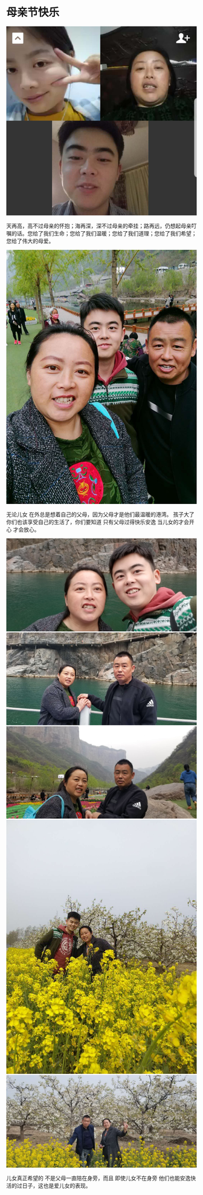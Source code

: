 
# 母亲节快乐

![](./app/WechatIMG512.jpeg)

天再高，高不过母亲的怀抱；海再深，深不过母亲的牵挂；路再远，仍想起母亲叮嘱的话。您给了我们生命；您给了我们温暖；您给了我们道理；您给了我们希望；您给了伟大的母爱。

![](./app/WechatIMG513.jpeg)

无论儿女 在外总是想着自己的父母，因为父母才是他们最温暖的港湾。               孩子大了 你们也该享受自己的生活了，你们要知道 只有父母过得快乐安逸 当儿女的才会开心 才会放心。

![](./app/WechatIMG514.jpeg)
![](./app/WechatIMG515.jpeg)
![](./app/WechatIMG516.jpeg)
![](./app/WechatIMG517.jpeg)
![](./app/WechatIMG518.jpeg)

儿女真正希望的 不是父母一直陪在身旁，而且 即使儿女不在身旁 他们也能安逸快活的过日子，这也是爱儿女的表现。



